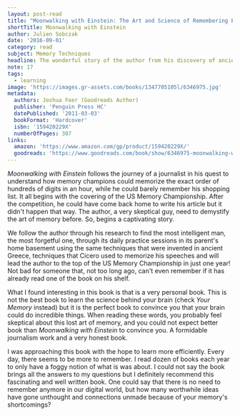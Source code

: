 ```yaml
---
layout: post-read
title: "Moonwalking with Einstein: The Art and Science of Remembering Everything"
shortTitle: Moonwalking with Einstein
author: Julien Sobczak
date: '2016-09-01'
category: read
subject: Memory Techniques
headline: The wonderful story of the author from his discovery of ancient memory techniques to the top of the US Memory Championship. A thorough work of research and a very enjoyable reading that you should not miss.
note: 17
tags:
  - learning
image: 'https://images.gr-assets.com/books/1347705105l/6346975.jpg'
metadata:
  authors: Joshua Foer (Goodreads Author)
  publisher: 'Penguin Press HC'
  datePublished: '2011-03-03'
  bookFormat: 'Hardcover'
  isbn: '159420229X'
  numberOfPages: 307
links:
  amazon: 'https://www.amazon.com/gp/product/159420229X/'
  goodreads: 'https://www.goodreads.com/book/show/6346975-moonwalking-with-einstein'
---
```


*Moonwalking with Einstein* follows the journey of a journalist in his quest to understand how memory champions could memorize the exact order of hundreds of digits in an hour, while he could barely remember his shopping list. It all begins with the covering of the US Memory Championship. After the competition, he could have come back home to write his article but it didn't happen that way. The author, a very skeptical guy, need to demystify the art of memory before. So, begins a captivating story.  

We follow the author through his research to find the most intelligent man, the most forgetful one, through its daily practice sessions in its parent's home basement using the same techniques that were invented in ancient Greece, techniques that Cicero used to memorize his speeches and will lead the author to the top of the US Memory Championship in just one year! Not bad for someone that, not too long ago, can't even remember if it has already read one of the book on his shelf.

What I found interesting in this book is that is a very personal book. This is not the best book to learn the science behind your brain (check *Your Memory* instead) but it is the perfect book to convince you that your brain could do incredible things. When reading these words, you probably feel skeptical about this lost art of memory, and you could not expect better book than *Moonwalking with Einstein* to convince you. A formidable journalism work and a very honest book.

I was approaching this book with the hope to learn more efficiently. Every day, there seems to be more to remember. I read dozen of books each year to only have a foggy notion of what is was about. I could not say the book brings all the answers to my questions but I definitely recommend this fascinating and well written book. One could say that there is no need to remember anymore in our digital world, but how many worthwhile ideas have gone unthought and connections unmade because of your memory's shortcomings?
